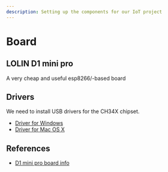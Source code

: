 ```yaml
---
description: Setting up the components for our IoT project
---
```


# Board

## LOLIN D1 mini pro

A very cheap and useful esp8266/-based board

## Drivers

We need to install USB drivers for the CH34X chipset.

* [Driver for Windows](https://wiki.wemos.cc/_media/ch341ser_win_3.4.zip)
* [Driver for Mac OS X](https://wiki.wemos.cc/_media/ch341ser_mac_1.5.zip)

## References

* [D1 mini pro board info](https://wiki.wemos.cc/products:d1:d1_mini_pro)

